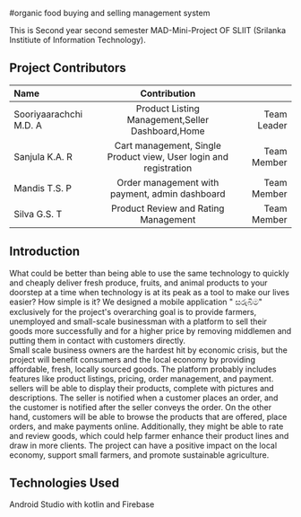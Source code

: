 #organic food buying and selling management system

This is Second year second semester MAD-Mini-Project OF SLIIT (Srilanka Institiute of Information Technology).

## Project Contributors


|   Name | Contribution||
| :---         |     :---:      |          ---: |
| Sooriyaarachchi M.D. A  | Product Listing Management,Seller Dashboard,Home  | Team Leader |
| Sanjula K.A. R      | Cart management, Single Product view, User login and registration | Team Member  |
| Mandis T.S. P      | Order management with payment, admin dashboard | Team Member  |
| Silva G.S. T   | Product Review and Rating Management  | Team Member     |


## Introduction

What could be better than being able to use the same technology to quickly and cheaply deliver fresh produce, fruits, and animal products to your doorstep at a time when technology is at its peak as a tool to make our lives easier? How simple is it? 
We designed a mobile application " සරුබිම" exclusively for the project's overarching goal is to provide farmers, unemployed and small-scale businessman with a platform to sell their goods more successfully and for a higher price by removing middlemen and putting them in contact with customers directly.  
Small scale business owners are the hardest hit by economic crisis, but the project will benefit consumers and the local economy by providing affordable, fresh, locally sourced goods. 
The platform probably includes features like product listings, pricing, order management, and payment. sellers will be able to display their products, complete with pictures and descriptions. The seller is notified when a customer places an order, and the customer is notified after the seller conveys the order. 
On the other hand, customers will be able to browse the products that are offered, place orders, and make payments online. Additionally, they might be able to rate and review goods, which could help farmer enhance their product lines and draw in more clients. 
The project can have a positive impact on the local economy, support small farmers, and promote sustainable agriculture. 


## Technologies Used

Android Studio with kotlin and Firebase



